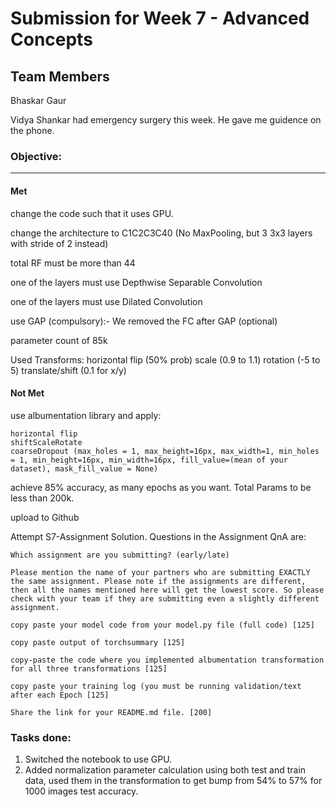 # Submission for Week 7 - Advanced Concepts

## Team Members

Bhaskar Gaur

Vidya Shankar had emergency surgery this week. He gave me guidence on the phone.


### Objective:

---
#### Met
change the code such that it uses GPU.

change the architecture to C1C2C3C40  (No MaxPooling, but 3 3x3 layers with stride of 2 instead)

total RF must be more than 44

one of the layers must use Depthwise Separable Convolution

one of the layers must use Dilated Convolution

use GAP (compulsory):- We removed the FC after GAP (optional)

parameter count of 85k

Used Transforms:
    horizontal flip (50% prob)
    scale (0.9 to 1.1)
    rotation (-5 to 5)
    translate/shift (0.1 for x/y)

#### Not Met
use albumentation library and apply:

    horizontal flip
    shiftScaleRotate
    coarseDropout (max_holes = 1, max_height=16px, max_width=1, min_holes = 1, min_height=16px, min_width=16px, fill_value=(mean of your dataset), mask_fill_value = None)

achieve 85% accuracy, as many epochs as you want. Total Params to be less than 200k. 

upload to Github

Attempt S7-Assignment Solution. Questions in the Assignment QnA are:

    Which assignment are you submitting? (early/late)

    Please mention the name of your partners who are submitting EXACTLY the same assignment. Please note if the assignments are different, then all the names mentioned here will get the lowest score. So please check with your team if they are submitting even a slightly different assignment. 

    copy paste your model code from your model.py file (full code) [125]

    copy paste output of torchsummary [125]

    copy-paste the code where you implemented albumentation transformation for all three transformations [125]

    copy paste your training log (you must be running validation/text after each Epoch [125]

    Share the link for your README.md file. [200]


### Tasks done:
1. Switched the notebook to use GPU.
2. Added normalization parameter calculation using both test and train data, used them in the transformation to get bump from 54% to 57% for 1000 images test accuracy.
